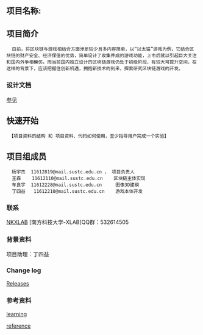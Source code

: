 ## 项目名称:
## 项目简介
      目前，将区块链与游戏相结合方面涉足较少且多内容简单，以“以太猫”游戏为例，它结合区块链的财产安全、经济保值的优势，简单设计了收集养成的游戏功能，上市后就以引起巨大关注和国内外争相模仿。而当前国内独立设计的区块链游戏仍处于初级阶段，有较大可提升空间，在这样的背景下，应该把握住创新机遇，拥抱新技术的到来，探索研究区块链游戏的开发。

### 设计文档 ###
[参见](https://github.com/SUSTC-XLAB/TEST//wiki)

## 快速开始
     【项目资料的结构 和 项目资料、代码如何使用，至少指导用户完成一个实验】

## 项目组成员
      杨宇杰  11612819@mail.sustc.edu.cn ， 项目负责人 
      王森    11612110@mail.sustc.edu.cn    区块链主体实现
      车良宇  11612228@mail.sustc.edu.cn     图像3D建模
      丁四益   11612210@mail.sustc.edu.cn    游戏本体开发	
### 联系 ###
[NKXLAB](https://github.com/NKXLAB)
    [南方科技大学-XLAB]QQ群：532614505

### 背景资料 ###
项目助理：丁四益

### Change log ###

[Releases](https://github.com/SUSTC-XLAB/TEST//releases)

### 参考资料 ###

[learning](https://github.com/SUSTC-XLAB/MRBC/wiki)
 
[reference](https://github.com/SUSTC-XLAB/MRBC/wiki/%E5%8F%82%E8%80%83%E8%B5%84%E6%96%99%E3%80%81reference)
